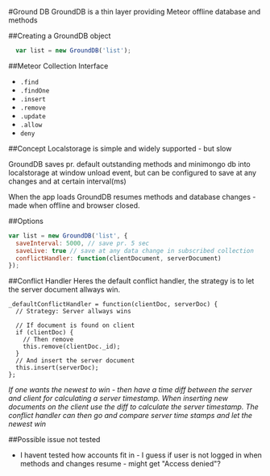 #Ground DB
GroundDB is a thin layer providing Meteor offline database and methods

##Creating a GroundDB object
```js
  var list = new GroundDB('list');
```

##Meteor Collection Interface
* `.find`
* `.findOne`
* `.insert`
* `.remove`
* `.update`
* `.allow`
* `deny`

##Concept
Localstorage is simple and widely supported - but slow

GroundDB saves pr. default outstanding methods and minimongo db into localstorage at window unload event, but can be configured to save at any changes and at certain interval(ms)

When the app loads GroundDB resumes methods and database changes - made when offline and browser closed.

##Options
```js
var list = new GroundDB('list', {
  saveInterval: 5000, // save pr. 5 sec
  saveLive: true // save at any data change in subscribed collection
  conflictHandler: function(clientDocument, serverDocument)
});
```

##Conflict Handler
Heres the default conflict handler, the strategy is to let the server document allways win.
```
_defaultConflictHandler = function(clientDoc, serverDoc) {
  // Strategy: Server allways wins

  // If document is found on client
  if (clientDoc) {
    // Then remove
    this.remove(clientDoc._id);
  }
  // And insert the server document
  this.insert(serverDoc);
};
```
*If one wants the newest to win - then have a time diff between the server and client for calculating a server timestamp. When inserting new documents on the client use the diff to calculate the server timestamp. The conflict handler can then go and compare server time stamps and let the newest win*

##Possible issue not tested
* I havent tested how accounts fit in - I guess if user is not logged in when methods and changes resume - might get "Access denied"?